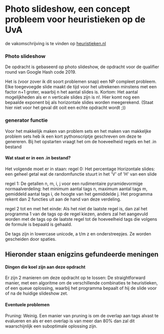 # Photo slideshow, een concept probleem voor heuristieken op de UvA 

de vakomschrijving is te vinden op [heuristieken.nl](heuristieken.nl)

### Photo slideshow
De opdracht is gebaseerd op photo slideshow, de opdracht voor de qualifier round van Google Hash code 2019.

Het is (voor zover ik dit soort problemen snap) een NP compleet probleem. Elke toegevoegde slide maakt de tijd voor het uitrekenen minstens met een factor n+1 groter, waarbij n het aantal slides is. Kortom: Het aantal mogelijkheden als er n verticale slides zijn is n!. Hier komt nog een bepaalde exponent bij als horizontale slides worden meegerekend. (Staat hier niet voor het geval dit ooit een echte opdracht wordt ;))

### generator functie
Voor het makkelijk maken van problem sets en het maken van makkeljke problem sets heb ik een kort pythonscriptje geschreven om deze te genereren. Bij het opstarten vraagt het om de hoeveelheid regels en het .in bestand
#### Wat staat er in een .in bestand?
Het volgende moet er in staan:
regel 0: Het percentage Horizontale slides: een geheel getal wat de randomfunctie stuurt in het 'V' of 'H' van een slide

regel 1: De getallen n, m, i, j voor een rudimentaire pyramidevormige normaalverdeling: het minimum aantal tags n, maximum aantal tags m, gemiddeld aantal tags i, de hoogte van het gemiddelde j. Het programma rekent dan 2 functies uit aan de hand van deze verdeling.

regel 2 tot en met het einde: Als het niet de laatste regel is, dan zal het programma 1 van de tags op de regel kiezen, anders zal het aangevuld worden met de tags op de laatste regel tot de hoeveelheid tags die volgens de formule is bepaald is gehaald.

De tags zijn in lowercase unicode, a t/m z en onderstreepjes. Ze worden gescheiden door spaties.

## Hieronder staan enigzins gefundeerde meningen

#### Dingen die koel zijn aan deze opdracht
Er zijn 2 manieren om deze opdracht op te lossen: De straightforward manier, met een algoritme om de verschillende combinaties te heuristieken, of een queue oplossing, waarbij het programma bepaalt of hij de slide voor of na de huidige slideshow zet.

#### Eventuele problemen
Pruning: Weinig. Een manier van pruning is om de overlap aan tags alvast te evalueren en als er een overlap is van meer dan 80% dan zal dit waarschijnlijk een suboptimale oplossing zijn.
